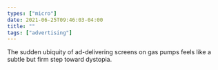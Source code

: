 ```yaml
---
types: ["micro"]
date: 2021-06-25T09:46:03-04:00
title: ""
tags: ["advertising"]
---
```

The sudden ubiquity of ad-delivering screens on gas pumps feels like a subtle but firm step toward dystopia.
